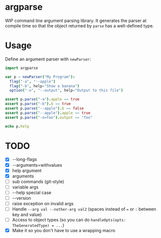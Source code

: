 # argparse

WIP command line argument parsing library.  It generates the parser at compile time so that the object returned by `parse` has a well-defined type.

# Usage

Define an argument parser with `newParser`:

```nim
import argparse

var p = newParser("My Program"):
  flag("-a", "--apple")
  flag("-b", help="Show a banana")
  option("-o", "--output", help="Output to this file")

assert p.parse("-a").apple == true
assert p.parse("-b").b == true
assert p.parse("--apple").b == false
assert p.parse("--apple").apple == true
assert p.parse("-o=foo").output == "foo"

echo p.help
```


# TODO

- [X] --long-flags
- [X] --arguments=withvalues
- [X] help argument
- [X] arguments
- [ ] sub commands (git-style)
- [ ] variable args
- [ ] --help special case
- [ ] --version
- [ ] raise exception on invalid args
- [ ] Handle `--arg val --nother-arg val2` (spaces instead of `=` or `:` between key and value)
- [ ] Access to object types (so you can do `handleOpts(opts: TheGeneratedType) = ...`)
- [X] Make it so you don't have to use a wrapping macro
